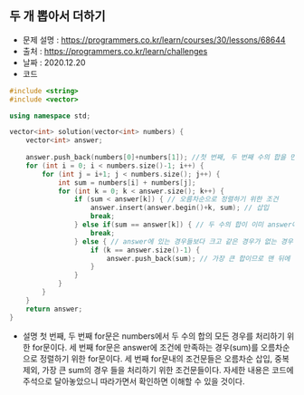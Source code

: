 ## 두 개 뽑아서 더하기
- 문제 설명 : <https://programmers.co.kr/learn/courses/30/lessons/68644>
- 출처 : <https://programmers.co.kr/learn/challenges>
- 날짜 : 2020.12.20
- 코드
```cpp
#include <string>
#include <vector>

using namespace std;

vector<int> solution(vector<int> numbers) {
    vector<int> answer;
    
    answer.push_back(numbers[0]+numbers[1]); //첫 번째, 두 번째 수의 합을 먼저 넣고 시작
    for (int i = 0; i < numbers.size()-1; i++) {
        for (int j = i+1; j < numbers.size(); j++) {
            int sum = numbers[i] + numbers[j];
            for (int k = 0; k < answer.size(); k++) {
                if (sum < answer[k]) { // 오름차순으로 정렬하기 위한 조건
                    answer.insert(answer.begin()+k, sum); // 삽입
                    break;
                } else if(sum == answer[k]) { // 두 수의 합이 이미 answer에 있는 경우 추가하지 않음
                    break;
                } else { // answer에 있는 경우들보다 크고 같은 경우가 없는 경우
                    if (k == answer.size()-1) {
                        answer.push_back(sum); // 가장 큰 합이므로 맨 뒤에 삽입
                    }
                }
            }
        }
    }
    return answer;
}
```

- 설명
  첫 번째, 두 번째 for문은 numbers에서 두 수의 합의 모든 경우를 처리하기 위한 for문이다.
  세 번째 for문은 answer에 조건에 만족하는 경우(sum)를 오름차순으로 정렬하기 위한 for문이다.
  세 번째 for문내의 조건문들은 오름차순 삽입, 중복 제외, 가장 큰 sum의 경우 들을 처리하기 위한
  조건문들이다. 자세한 내용은 코드에 주석으로 달아놓았으니 따라가면서 확인하면 이해할 수 있을 것이다.
